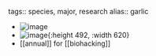 tags:: species, major, research
alias:: garlic

- ![image](https://ipfs.io/ipfs/QmNZvnwnSW5zpJDL17NfHzs6Zk8EuEeghu6jUbxKbEteoN)
- ![image](https://ipfs.io/ipfs/QmPr3vWf28DaRaQbQnBgpzugQs7Nq7gkkXPmkk55uuW1Vs){:height 492, :width 620}
- [[annual]] for [[biohacking]]